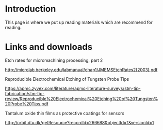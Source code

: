 # Introduction #

This page is where we put up reading materials which are recommend for reading.

# Links and downloads #

Etch rates for micromachining processing, part 2

http://microlab.berkeley.edu/labmanual/chap1/JMEMSEtchRates2(2003).pdf

Reproducible Electrochemical Etching of Tungsten Probe Tips

https://apmc.zyvex.com/literature/apmc-literature-surveys/stm-tip-fabrication/stm-tip-review/Reproducible%20Electrochemical%20Etching%20of%20Tungsten%20Probe%20Tips.pdf

Tantalum oxide thin films as protective coatings for sensors

http://orbit.dtu.dk/getResource?recordId=266688&objectId=1&versionId=1